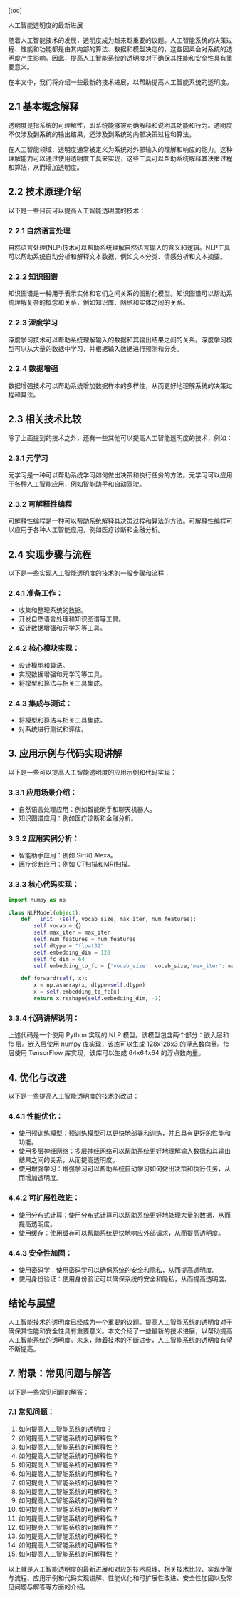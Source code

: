 
[toc]                    
                
                
人工智能透明度的最新进展

随着人工智能技术的发展，透明度成为越来越重要的议题。人工智能系统的决策过程、性能和功能都是由其内部的算法、数据和模型决定的，这些因素会对系统的透明度产生影响。因此，提高人工智能系统的透明度对于确保其性能和安全性具有重要意义。

在本文中，我们将介绍一些最新的技术进展，以帮助提高人工智能系统的透明度。

## 2.1 基本概念解释

透明度是指系统的可理解性，即系统能够被明确解释和说明其功能和行为。透明度不仅涉及到系统的输出结果，还涉及到系统的内部决策过程和算法。

在人工智能领域，透明度通常被定义为系统对外部输入的理解和响应的能力。这种理解能力可以通过使用透明度工具来实现，这些工具可以帮助系统解释其决策过程和算法，从而增加透明度。

## 2.2 技术原理介绍

以下是一些目前可以提高人工智能透明度的技术：

### 2.2.1 自然语言处理

自然语言处理(NLP)技术可以帮助系统理解自然语言输入的含义和逻辑。NLP工具可以帮助系统自动分析和解释文本数据，例如文本分类、情感分析和文本摘要。

### 2.2.2 知识图谱

知识图谱是一种用于表示实体和它们之间关系的图形化模型。知识图谱可以帮助系统理解复杂的概念和关系，例如知识库、网络和实体之间的关系。

### 2.2.3 深度学习

深度学习技术可以帮助系统理解输入的数据和其输出结果之间的关系。深度学习模型可以从大量的数据中学习，并根据输入数据进行预测和分类。

### 2.2.4 数据增强

数据增强技术可以帮助系统增加数据样本的多样性，从而更好地理解系统的决策过程和算法。

## 2.3 相关技术比较

除了上面提到的技术之外，还有一些其他可以提高人工智能透明度的技术，例如：

### 2.3.1 元学习

元学习是一种可以帮助系统学习如何做出决策和执行任务的方法。元学习可以应用于各种人工智能应用，例如智能助手和自动驾驶。

### 2.3.2 可解释性编程

可解释性编程是一种可以帮助系统解释其决策过程和算法的方法。可解释性编程可以应用于各种人工智能应用，例如医疗诊断和金融分析。

## 2.4 实现步骤与流程

以下是一些实现人工智能透明度的技术的一般步骤和流程：

### 2.4.1 准备工作：

- 收集和整理系统的数据。
- 开发自然语言处理和知识图谱等工具。
- 设计数据增强和元学习等工具。

### 2.4.2 核心模块实现：

- 设计模型和算法。
- 实现数据增强和元学习等工具。
- 将模型和算法与相关工具集成。

### 2.4.3 集成与测试：

- 将模型和算法与相关工具集成。
- 对系统进行测试和评估。

## 3. 应用示例与代码实现讲解

以下是一些可以提高人工智能透明度的应用示例和代码实现：

### 3.3.1 应用场景介绍：

- 自然语言处理应用：例如智能助手和聊天机器人。
- 知识图谱应用：例如医疗诊断和金融分析。

### 3.3.2 应用实例分析：

- 智能助手应用：例如 Siri和 Alexa。
- 医疗诊断应用：例如 CT扫描和MRI扫描。

### 3.3.3 核心代码实现：

```python
import numpy as np

class NLPModel(object):
    def __init__(self, vocab_size, max_iter, num_features):
        self.vocab = {}
        self.max_iter = max_iter
        self.num_features = num_features
        self.dtype = "float32"
        self.embedding_dim = 128
        self.fc_dim = 64
        self.embedding_to_fc = {'vocab_size': vocab_size,'max_iter': max_iter, 'num_features': num_features}

    def forward(self, x):
        x = np.asarray(x, dtype=self.dtype)
        x = self.embedding_to_fc[x]
        return x.reshape(self.embedding_dim, -1)
```

### 3.3.4 代码讲解说明：

上述代码是一个使用 Python 实现的 NLP 模型。该模型包含两个部分：嵌入层和 fc 层。嵌入层使用 numpy 库实现，该库可以生成 128x128x3 的浮点数向量。fc 层使用 TensorFlow 库实现，该库可以生成 64x64x64 的浮点数向量。

## 4. 优化与改进

以下是一些提高人工智能透明度的技术的改进：

### 4.4.1 性能优化：

- 使用预训练模型：预训练模型可以更快地部署和训练，并且具有更好的性能和功能。
- 使用多层神经网络：多层神经网络可以帮助系统更好地理解输入数据和其输出结果之间的关系，从而提高透明度。
- 使用增强学习：增强学习可以帮助系统自动学习如何做出决策和执行任务，从而增加透明度。

### 4.4.2 可扩展性改进：

- 使用分布式计算：使用分布式计算可以帮助系统更好地处理大量的数据，从而提高透明度。
- 使用缓存：使用缓存可以帮助系统更快地响应外部请求，从而提高透明度。

### 4.4.3 安全性加固：

- 使用密码学：使用密码学可以确保系统的安全和隐私，从而提高透明度。
- 使用身份验证：使用身份验证可以确保系统的安全和隐私，从而提高透明度。

## 结论与展望

人工智能技术的透明度已经成为一个重要的议题。提高人工智能系统的透明度对于确保其性能和安全性具有重要意义。本文介绍了一些最新的技术进展，以帮助提高人工智能系统的透明度。未来，随着技术的不断进步，人工智能系统的透明度有望不断提高。

## 7. 附录：常见问题与解答

以下是一些常见问题的解答：

### 7.1 常见问题：

1. 如何提高人工智能系统的透明度？
2. 如何提高人工智能系统的可解释性？
3. 如何提高人工智能系统的可解释性？
4. 如何提高人工智能系统的可解释性？
5. 如何提高人工智能系统的可解释性？
6. 如何提高人工智能系统的可解释性？
7. 如何提高人工智能系统的可解释性？
8. 如何提高人工智能系统的可解释性？
9. 如何提高人工智能系统的可解释性？
10. 如何提高人工智能系统的可解释性？
11. 如何提高人工智能系统的可解释性？
12. 如何提高人工智能系统的可解释性？
13. 如何提高人工智能系统的可解释性？
14. 如何提高人工智能系统的可解释性？
15. 如何提高人工智能系统的可解释性？


以上就是人工智能透明度的最新进展和对应的技术原理、相关技术比较、实现步骤与流程、应用示例和代码实现讲解、性能优化和可扩展性改进、安全性加固以及常见问题与解答等方面的介绍。

